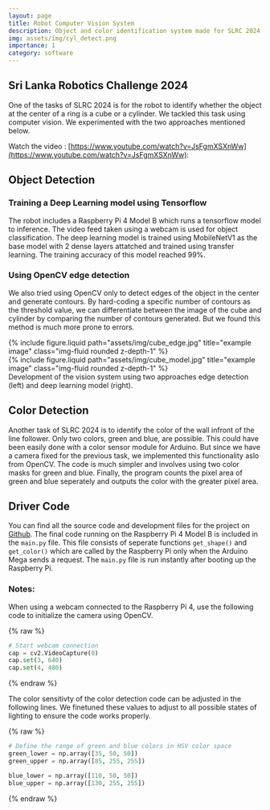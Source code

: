 ```yaml
---
layout: page
title: Robot Computer Vision System
description: Object and color identification system made for SLRC 2024
img: assets/img/cyl_detect.png
importance: 1
category: software
---
```


## Sri Lanka Robotics Challenge 2024
One of the tasks of SLRC 2024 is for the robot to identify whether the object at the center of a ring is a cube or a cylinder. We tackled this task using computer vision. We experimented with the two approaches mentioned below.

Watch the video : [https://www.youtube.com/watch?v=JsFgmXSXnWw](https://www.youtube.com/watch?v=JsFgmXSXnWw):

## Object Detection
### Training a Deep Learning model using Tensorflow
The robot includes a Raspberry Pi 4 Model B which runs a tensorflow model to inference. The video feed taken using a webcam is used for object classification. The deep learning model is trained using MobileNetV1 as the base model with 2 dense layers attatched and trained using transfer learning. The training accuracy of this model reached 99%.

### Using OpenCV edge detection
We also tried using OpenCV only to detect edges of the object in the center and generate contours. By hard-coding a specific number of contours as the threshold value, we can differentiate between the image of the cube and cylinder by comparing the number of contours generated. But we found this method is much more prone to errors. 

<div class="row justify-content-sm-center">
    <div class="col-sm-6 mt-3 mt-md-0">
        {% include figure.liquid path="assets/img/cube_edge.jpg" title="example image" class="img-fluid rounded z-depth-1" %}
    </div>
    <div class="col-sm-6 mt-3 mt-md-0">
        {% include figure.liquid path="assets/img/cube_model.jpg" title="example image" class="img-fluid rounded z-depth-1" %}
    </div>
</div>
<div class="caption">
    Development of the vision system using two approaches edge detection (left) and deep learning model (right).
</div>

## Color Detection
Another task of SLRC 2024 is to identify the color of the wall infront of the line follower. Only two colors, green and blue, are possible. This could have been easily done with a color sensor module for Arduino. But since we have a camera fixed for the previous task, we implemented this functionality aslo from OpenCV. The code is much simpler and involves using two color masks for green and blue. Finally, the program counts the pixel area of green and blue seperately and outputs the color with the greater pixel area. 

## Driver Code
You can find all the source code and development files for the project on [Github](https://github.com/devnithw/SLRC-vision-system). The final code running on the Raspberry Pi 4 Model B is included in the `main.py` file. This file consists of seperate functions `get_shape()` and `get_color()` which are called by the Raspberry Pi only when the Arduino Mega sends a request. The `main.py` file is run instantly after booting up the Raspberry Pi. 


### Notes:
When using a webcam connected to the Raspberry Pi 4, use the following code to initialize the camera using OpenCV.

{% raw %}

```python
# Start webcam connection
cap = cv2.VideoCapture(0)
cap.set(3, 640)
cap.set(4, 480)
```

{% endraw %}

The color sensitivty of the color detection code can be adjusted in the following lines. We finetuned these values to adjust to all possible states of lighting to ensure the code works properly.

{% raw %}

```python
# Define the range of green and blue colors in HSV color space
green_lower = np.array([35, 50, 50])
green_upper = np.array([85, 255, 255])

blue_lower = np.array([110, 50, 50])
blue_upper = np.array([130, 255, 255])
```

{% endraw %}
